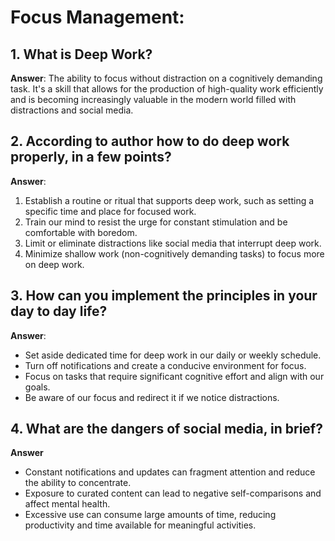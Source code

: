 # Focus Management:

## 1. What is Deep Work?

**Answer**: The ability to focus without distraction on a cognitively demanding task. It's a skill that allows for the production of high-quality work efficiently and is becoming increasingly valuable in the modern world filled with distractions and social media.

## 2. According to author how to do deep work properly, in a few points?

**Answer**:

1. Establish a routine or ritual that supports deep work, such as setting a specific time and place for focused work.
2. Train our mind to resist the urge for constant stimulation and be comfortable with boredom.
3. Limit or eliminate distractions like social media that interrupt deep work.
4. Minimize shallow work (non-cognitively demanding tasks) to focus more on deep work.

## 3. How can you implement the principles in your day to day life?

**Answer**:

- Set aside dedicated time for deep work in our daily or weekly schedule.
- Turn off notifications and create a conducive environment for focus.
- Focus on tasks that require significant cognitive effort and align with our goals.
- Be aware of our focus and redirect it if we notice distractions.

## 4. What are the dangers of social media, in brief?

**Answer**

- Constant notifications and updates can fragment attention and reduce the ability to concentrate.
- Exposure to curated content can lead to negative self-comparisons and affect mental health.
- Excessive use can consume large amounts of time, reducing productivity and time available for meaningful activities.
